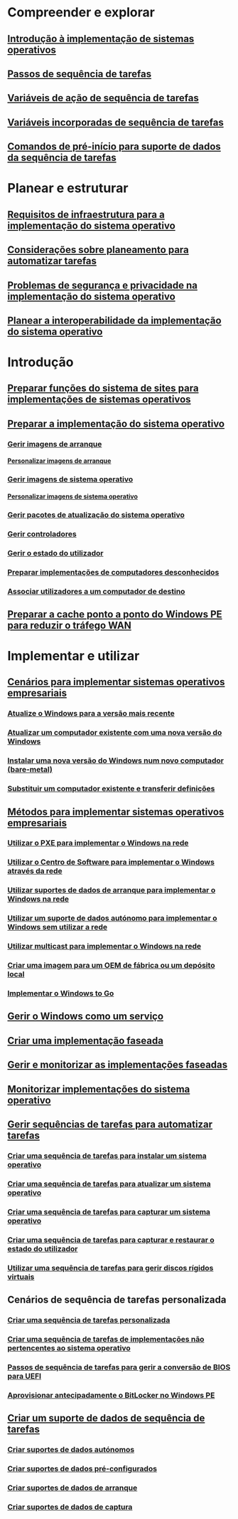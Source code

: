 # Compreender e explorar
## [Introdução à implementação de sistemas operativos](understand/introduction-to-operating-system-deployment.md)
## [Passos de sequência de tarefas](understand/task-sequence-steps.md)
## [Variáveis de ação de sequência de tarefas](understand/task-sequence-action-variables.md)
## [Variáveis incorporadas de sequência de tarefas](understand/task-sequence-built-in-variables.md)
## [Comandos de pré-início para suporte de dados da sequência de tarefas](understand/prestart-commands-for-task-sequence-media.md)

# Planear e estruturar
## [Requisitos de infraestrutura para a implementação do sistema operativo](plan-design/infrastructure-requirements-for-operating-system-deployment.md)
## [Considerações sobre planeamento para automatizar tarefas](plan-design/planning-considerations-for-automating-tasks.md)
## [Problemas de segurança e privacidade na implementação do sistema operativo](plan-design/security-and-privacy-for-operating-system-deployment.md)
## [Planear a interoperabilidade da implementação do sistema operativo](plan-design/planning-for-operating-system-deployment-interoperability.md)

# Introdução
## [Preparar funções do sistema de sites para implementações de sistemas operativos](get-started/prepare-site-system-roles-for-operating-system-deployments.md)
## [Preparar a implementação do sistema operativo](get-started/prepare-for-operating-system-deployment.md)
### [Gerir imagens de arranque](get-started/manage-boot-images.md)
#### [Personalizar imagens de arranque](get-started/customize-boot-images.md)

### [Gerir imagens de sistema operativo](get-started/manage-operating-system-images.md)
#### [Personalizar imagens de sistema operativo](get-started/customize-operating-system-images.md)

### [Gerir pacotes de atualização do sistema operativo](get-started/manage-operating-system-upgrade-packages.md)
### [Gerir controladores](get-started/manage-drivers.md)
### [Gerir o estado do utilizador](get-started/manage-user-state.md)
### [Preparar implementações de computadores desconhecidos](get-started/prepare-for-unknown-computer-deployments.md)
### [Associar utilizadores a um computador de destino](get-started/associate-users-with-a-destination-computer.md)

## [Preparar a cache ponto a ponto do Windows PE para reduzir o tráfego WAN](get-started/prepare-windows-pe-peer-cache-to-reduce-wan-traffic.md)

# Implementar e utilizar
## [Cenários para implementar sistemas operativos empresariais](deploy-use/scenarios-to-deploy-enterprise-operating-systems.md)
### [Atualize o Windows para a versão mais recente](deploy-use/upgrade-windows-to-the-latest-version.md)
### [Atualizar um computador existente com uma nova versão do Windows](deploy-use/refresh-an-existing-computer-with-a-new-version-of-windows.md)
### [Instalar uma nova versão do Windows num novo computador (bare-metal)](deploy-use/install-new-windows-version-new-computer-bare-metal.md)
### [Substituir um computador existente e transferir definições](deploy-use/replace-an-existing-computer-and-transfer-settings.md)

## [Métodos para implementar sistemas operativos empresariais](deploy-use/methods-to-deploy-enterprise-operating-systems.md)
### [Utilizar o PXE para implementar o Windows na rede](deploy-use/use-pxe-to-deploy-windows-over-the-network.md)
### [Utilizar o Centro de Software para implementar o Windows através da rede](deploy-use/use-software-center-to-deploy-windows-over-the-network.md)
### [Utilizar suportes de dados de arranque para implementar o Windows na rede](deploy-use/use-bootable-media-to-deploy-windows-over-the-network.md)
### [Utilizar um suporte de dados autónomo para implementar o Windows sem utilizar a rede](deploy-use/use-stand-alone-media-to-deploy-windows-without-using-the-network.md)
### [Utilizar multicast para implementar o Windows na rede](deploy-use/use-multicast-to-deploy-windows-over-the-network.md)
### [Criar uma imagem para um OEM de fábrica ou um depósito local](deploy-use/create-an-image-for-an-oem-in-factory-or-a-local-depot.md)
### [Implementar o Windows to Go](deploy-use/deploy-windows-to-go.md)

## [Gerir o Windows como um serviço](deploy-use/manage-windows-as-a-service.md)
## [Criar uma implementação faseada](deploy-use/create-phased-deployment-for-task-sequence.md)
## [Gerir e monitorizar as implementações faseadas](deploy-use/manage-monitor-phased-deployments.md)
## [Monitorizar implementações do sistema operativo](deploy-use/monitor-operating-system-deployments.md)

## [Gerir sequências de tarefas para automatizar tarefas](deploy-use/manage-task-sequences-to-automate-tasks.md)
### [Criar uma sequência de tarefas para instalar um sistema operativo](deploy-use/create-a-task-sequence-to-install-an-operating-system.md)
### [Criar uma sequência de tarefas para atualizar um sistema operativo](deploy-use/create-a-task-sequence-to-upgrade-an-operating-system.md)
### [Criar uma sequência de tarefas para capturar um sistema operativo](deploy-use/create-a-task-sequence-to-capture-an-operating-system.md)
### [Criar uma sequência de tarefas para capturar e restaurar o estado do utilizador](deploy-use/create-a-task-sequence-to-capture-and-restore-user-state.md)
### [Utilizar uma sequência de tarefas para gerir discos rígidos virtuais](deploy-use/use-a-task-sequence-to-manage-virtual-hard-disks.md)

## Cenários de sequência de tarefas personalizada
### [Criar uma sequência de tarefas personalizada](deploy-use/create-a-custom-task-sequence.md)
### [Criar uma sequência de tarefas de implementações não pertencentes ao sistema operativo](deploy-use/create-a-task-sequence-for-non-operating-system-deployments.md)
### [Passos de sequência de tarefas para gerir a conversão de BIOS para UEFI](deploy-use/task-sequence-steps-to-manage-bios-to-uefi-conversion.md)
### [Aprovisionar antecipadamente o BitLocker no Windows PE](deploy-use/preprovision-bitlocker-in-windows-pe.md)

## [Criar um suporte de dados de sequência de tarefas](deploy-use/create-task-sequence-media.md)
### [Criar suportes de dados autónomos](deploy-use/create-stand-alone-media.md)
### [Criar suportes de dados pré-configurados](deploy-use/create-prestaged-media.md)
### [Criar suportes de dados de arranque](deploy-use/create-bootable-media.md)
### [Criar suportes de dados de captura](deploy-use/create-capture-media.md)
